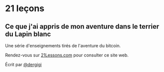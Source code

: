 # 21 leçons
## Ce que j'ai appris de mon aventure dans le terrier du Lapin blanc

Une série d'enseignements tirés de l'aventure du bitcoin.

Rendez-vous sur [21Lessons.com](https://21lessons.com/) pour consulter ce site web. 

Écrit par [@dergigi](https://github.com/dergigi/)
